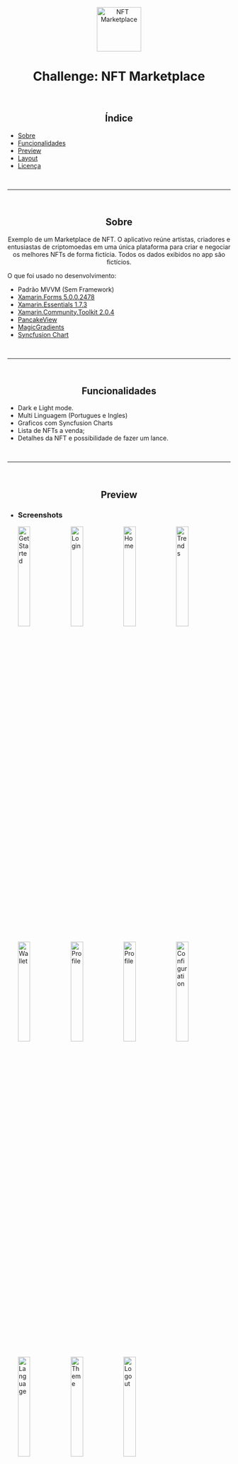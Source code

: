 <p align="center">
   <picture>
      <source srcset="./Images/logo_ethereum_dark.png" media="(prefers-color-scheme: dark)">
      <img src="./Images/logo_ethereum_light.png" width="100" alt="NFT Marketplace"/>
   </picture>
</p>

<h1 align="center">Challenge: NFT Marketplace</h1>

<br>
<h2 align="center">Índice</h2>
   <p>

   - [Sobre](#Sobre)
   - [Funcionalidades](#Funcionalidades)
   - [Preview](#Preview)
   - [Layout](#layout)
   - [Licença](#licença)

   </p>
<br>

---

<br>
<h2 align="center">Sobre</h2>
<p align="center">
   Exemplo de um Marketplace de NFT. O aplicativo reúne artistas, criadores e entusiastas de criptomoedas em uma única plataforma para criar e negociar os melhores NFTs de forma fictícia. Todos os dados exibidos no app são fictícios.

</p>
<p>

O que foi usado no desenvolvimento:

- Padrão MVVM (Sem Framework)
- <a href="https://docs.microsoft.com/pt-br/xamarin/xamarin-forms/">Xamarin.Forms 5.0.0.2478</a>
- <a href="https://docs.microsoft.com/pt-br/xamarin/essentials/">Xamarin.Essentials 1.7.3</a>
- <a href="https://docs.microsoft.com/en-us/xamarin/community-toolkit/">Xamarin.Community.Toolkit 2.0.4</a>
- <a href="https://github.com/sthewissen/Xamarin.Forms.PancakeView">PancakeView</a>
- <a href="https://github.com/mgierlasinski/MagicGradients">MagicGradients</a>
- <a href="https://www.syncfusion.com/xamarin-ui-controls/xamarin-charts">Syncfusion Chart</a>

</p>
<br>

---

<br>
<h2 align="center">Funcionalidades</h2>
<p>

- Dark e Light mode.
- Multi Linguagem (Portugues e Ingles)
- Graficos com Syncfusion Charts
- Lista de NFTs a venda;
- Detalhes da NFT e possibilidade de fazer um lance.

</p>
<br>

---

<br>
<h2 align="center">Preview</h2>
<p>

- <h3>Screenshots</h3>

   <img alt="GetStarted" title="Home" src="./Images/Android/Screenshots/Dark/get_started.jpeg" width="24%"/>
   <img alt="Login" title="Home" src="./Images/Android/Screenshots/Dark/login.jpeg" width="24%"/>
   <img alt="Home" title="Home" src="./Images/Android/Screenshots/Dark/home.jpeg" width="24%"/>
   <img alt="Trends" title="Home" src="./Images/Android/Screenshots/Dark/trends.jpeg" width="24%"/>
   <img alt="Wallet" title="Home" src="./Images/Android/Screenshots/Dark/wallet.jpeg" width="24%"/>
   <img alt="Profile" title="Home" src="./Images/Android/Screenshots/Dark/profile_grid.jpeg" width="24%"/>
   <img alt="Profile" title="Home" src="./Images/Android/Screenshots/Dark/profile_single.jpeg" width="24%"/>
   <img alt="Configuration" title="Home" src="./Images/Android/Screenshots/Dark/configuration.jpeg" width="24%"/>
   <img alt="Language" title="Home" src="./Images/Android/Screenshots/Dark/language.jpeg" width="24%"/>
   <img alt="Theme" title="Home" src="./Images/Android/Screenshots/Dark/theme.jpeg" width="24%"/>
   <img alt="Logout" title="Home" src="./Images/Android/Screenshots/Dark/logout.jpeg" width="24%"/>
   
   <br><br>

   <img alt="GetStarted" title="Home" src="./Images/Android/Screenshots/Light/get_started.jpeg" width="24%"/>
   <img alt="Login" title="Home" src="./Images/Android/Screenshots/Light/login.jpeg" width="24%"/>
   <img alt="Home" title="Home" src="./Images/Android/Screenshots/Light/home.jpeg" width="24%"/>
   <img alt="Trends" title="Home" src="./Images/Android/Screenshots/Light/trends.jpeg" width="24%"/>
   <img alt="Wallet" title="Home" src="./Images/Android/Screenshots/Light/wallet.jpeg" width="24%"/>
   <img alt="Profile" title="Home" src="./Images/Android/Screenshots/Light/profile_grid.jpeg" width="24%"/>
   <img alt="Profile" title="Home" src="./Images/Android/Screenshots/Light/profile_single.jpeg" width="24%"/>
   <img alt="Configuration" title="Home" src="./Images/Android/Screenshots/Light/configuration.jpeg" width="24%"/>
   <img alt="Language" title="Home" src="./Images/Android/Screenshots/Light/language.jpeg" width="24%"/>
   <img alt="Theme" title="Home" src="./Images/Android/Screenshots/Light/theme.jpeg" width="24%"/>
   <img alt="Logout" title="Home" src="./Images/Android/Screenshots/Light/logout.jpeg" width="24%"/>

  <br>
- <h3>Gifs</h3>

   <img alt="Home" title="Language" src="./Images/Android/Gifs/change_langage.gif" width="25%"/>
   <img alt="Home" title="Language Light" src="./Images/Android/Gifs/change_language_light.gif" width="25%"/>
   <img alt="Home" title="Theme" src="./Images/Android/Gifs/change_theme.gif" width="25%"/>
   <img alt="Home" title="Theme Light" src="./Images/Android/Gifs/change_theme_light.gif" width="25%"/>
   <img alt="Home" title="Login" src="./Images/Android/Gifs/login_light.gif" width="25%"/>
   <img alt="Home" title="Full" src="./Images/Android/Gifs/full.gif" width="25%"/>

</p>
<br>

---

<br>
<h2 align="center">Layout</h2>

   <p align="center">
      <img alt="NFT Marketplace" title="NFT Marketplace" src="./Images/Cover.png" />
   </p>

   <p align="center">
      Layout desenvolvido por <a href="https://www.figma.com/@luansucuri">Luan Matos (Dark Mode)</a>. Creditos especiais ao meu amigo <a href="https://www.linkedin.com/in/yago-fevereiro-251607164/">Yago Fevereiro</a> por criar as cores do modo Light, para acessar no Figma:
   
   - <a href="https://www.figma.com/file/jkAIlR9aV3H3I55hR93C44/App-NFT-(Community)?node-id=99%3A601">Sucuri NFT</a>

   </p>
<br>

---

<br>
<br>
<h2 align="center">Licença</h2>

<p align="center">
   Este repositório está sob licença MIT. Você pode ver o arquivo <a href=https://github.com/ErickSilva2605/xamarinforms-nft-wallet/blob/main/LICENSE>LICENSE</a> para mais detalhes.
</p><br>

---

<div align="center">

   [![Linkedin Badge](https://img.shields.io/badge/-Erick%20Augusto-292929?style=flat-square&logo=Linkedin&logoColor=white&link=https://www.linkedin.com/in/erick-augusto-silva/)](https://www.linkedin.com/in/erick-augusto-silva/)

</div>
